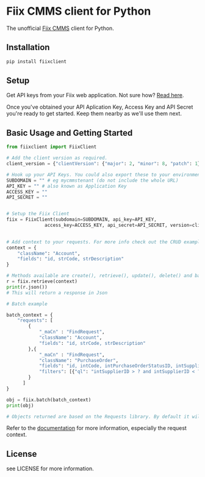 # Fiix CMMS client for Python

The unofficial [Fiix CMMS](https://www.fiixsoftware.com) client for Python.

## Installation

```sh
pip install fiixclient
```

## Setup

Get API keys from your Fiix web application. Not sure how? [Read here](https://fiixlabs.github.io/api-documentation/guide.html#api_keys).

Once you've obtained your API Aplication Key, Access Key and API Secret you're ready to get started. Keep them nearby as we'll use them next.


## Basic Usage and Getting Started

```python
from fiixclient import FiixClient

# Add the client version as required.
client_version = {"clientVersion": {"major": 2, "minor": 8, "patch": 1}}

# Hook up your API Keys. You could also export these to your environment variables.
SUBDOMAIN = "" # eg mycmmstenant (do not include the whole URL)
API_KEY = "" # also known as Application Key
ACCESS_KEY = ""
API_SECRET = ""


# Setup the Fiix Client
fiix = FiixClient(subdomain=SUBDOMAIN, api_key=API_KEY,
              access_key=ACCESS_KEY, api_secret=API_SECRET, version=client_version)
              

# Add context to your requests. For more info check out the CRUD examples https://fiixlabs.github.io/api-documentation/guide-nosdk.html#crud_example
context = {
    "className": "Account",
    "fields": "id, strCode, strDescription"
}

# Methods available are create(), retrieve(), update(), delete() and batch().
r = fiix.retrieve(context)
print(r.json())
# This will return a response in Json

# Batch example

batch_context = {
    "requests": [
		{
			"_maCn" : "FindRequest",
			"className": "Account",
			"fields": "id, strCode, strDescription"
		},{
			"_maCn" : "FindRequest",
			"className": "PurchaseOrder",
			"fields": "id, intCode, intPurchaseOrderStatusID, intSupplierID",
			"filters": [{"ql": "intSupplierID > ? and intSupplierID < ?", "parameters" : [259605, 259610]}]
		}
	  ]
}

obj = fiix.batch(batch_context)
print(obj)

# Objects returned are based on the Requests library. By default it will return a status code (eg 200).. append .json() to get the json data from the body.


```

Refer to the [documentation](https://fiixlabs.github.io/api-documentation/guide-nosdk.html#crud_example) for more information, especially the request context.


## License

see LICENSE for more information.